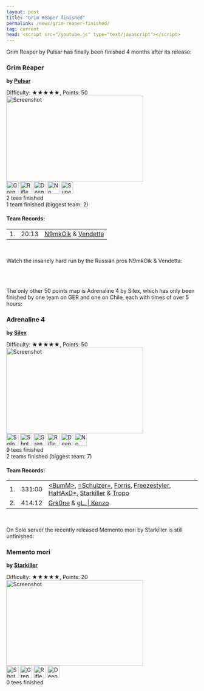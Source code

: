 ```yaml
---
layout: post
title: "Grim Reaper finished"
permalink: /news/grim-reaper-finished/
tag: current
head: <script src="/youtube.js" type="text/javascript"></script>
---
```


Grim Reaper by Pulsar has finally been finished 4 months after its release:
<br/>

<div class="block2 info" id="map-Grim_Reaper"><h3 class="inline"><span title="650x750">Grim Reaper</span></h3><p class="inline"><strong>by <a href="/mappers/Pulsar/">Pulsar</a></strong><br/></p><p>Difficulty: ★★★★★, Points: 50<br/><a href="/maps/?map=Grim+Reaper"><img class="screenshot" alt="Screenshot" src="/ranks/maps/Grim_Reaper.png" width="360" height="225" /></a><br/><span title="Grenade"><img alt="Grenade" src="/tiles/WEAPON_GRENADE.png" width="32" height="32"/></span> <span title="Rifle"><img alt="Rifle" src="/tiles/WEAPON_RIFLE.png" width="32" height="32"/></span> <span title="Deep Freeze"><img alt="Deep Freeze" src="/tiles/DFREEZE.png" width="32" height="32"/></span> <span title="No Hit"><img alt="No Hit" src="/tiles/HIT_START.png" width="32" height="32"/></span> <span title="Super Jumps"><img alt="Super Jumps" src="/tiles/SUPER_START.png" width="32" height="32"/></span> <br/><span title="">2 tees finished</span><br/>1 team finished (biggest team: 2)</p></div>
<div class="block2 teamrecords"><h4>Team Records:</h4>
<table class="tight">
  <tr title="20:13.94, 2019-03-08 12:14"><td class="rank">1.</td><td class="time">20:13</td><td><a href="/players/N9mkOik/">N9mkOik</a> &amp; <a href="/players/Vendetta/">Vendetta</a></td></tr>
</table>
</div>
<br/>

Watch the insanely hard run by the Russian pros N9mkOik & Vendetta:
<br/>

<div class="startvideo"><div class="video-container">
  <div class="ytplayer" data-id="4D0fA1EHrI8"></div>
</div></div>
<br/>
<br/>

The only other 50 points map is Adrenaline 4 by Silex, which has only been
finished by one team on GER and one on Chile, each with times of over 5 hours:
<br/>

<div class="block2 info" id="map-Adrenaline_4"><h3 class="inline"><span title="900x750">Adrenaline 4</span></h3><p class="inline"><strong>by <a href="/mappers/Silex/">Silex</a></strong><br/></p><p>Difficulty: ★★★★★, Points: 50<br/><a href="/maps/?map=Adrenaline+4"><img class="screenshot" alt="Screenshot" src="/ranks/maps/Adrenaline_4.png" width="360" height="225" /></a><br/><span title="Solo"><img alt="Solo" src="/tiles/SOLO_START.png" width="32" height="32"/></span> <span title="Shotgun"><img alt="Shotgun" src="/tiles/WEAPON_SHOTGUN.png" width="32" height="32"/></span> <span title="Grenade"><img alt="Grenade" src="/tiles/WEAPON_GRENADE.png" width="32" height="32"/></span> <span title="Rifle"><img alt="Rifle" src="/tiles/WEAPON_RIFLE.png" width="32" height="32"/></span> <span title="Deep Freeze"><img alt="Deep Freeze" src="/tiles/DFREEZE.png" width="32" height="32"/></span> <span title="No Hit"><img alt="No Hit" src="/tiles/HIT_START.png" width="32" height="32"/></span> <br/><span title="">9 tees finished</span><br/>2 teams finished (biggest team: 7)</p></div>
<div class="block2 teamrecords"><h4>Team Records:</h4>
<table class="tight">
  <tr title="331:00.00, 2017-09-03 00:16"><td class="rank">1.</td><td class="time">331:00</td><td><a href="/players/-60-B-181-mM-62-/">&lt;BµmM&gt;</a>, <a href="/players/-61-Schulzer-61-/">=Schulzer=</a>, <a href="/players/Forris/">Forris</a>, <a href="/players/Freezestyler/">Freezestyler</a>, <a href="/players/HaHAxD-42-/">HaHAxD*</a>, <a href="/players/Starkiller/">Starkiller</a> &amp; <a href="/players/Tropo/">Tropo</a></td></tr>
  <tr title="414:12.50, 2018-02-11 18:49"><td class="rank">2.</td><td class="time">414:12</td><td><a href="/players/Grk0ne/">Grk0ne</a> &amp; <a href="/players/gL-46--32--124--32-Kenzo/">gL. | Kenzo</a></td></tr>
</table>
</div>
</div>
<br/>

On Solo server the recently released Memento mori by Starkiller is still unfinished:
<br/>

<div class="block2 info" id="map-Memento_mori"><h3 class="inline"><span title="1500x405">Memento mori</span></h3><p class="inline"><strong>by <a href="/mappers/Starkiller/">Starkiller</a></strong><br/></p><p>Difficulty: ★★★★★, Points: 20<br/><a href="/maps/?map=Memento+mori"><img class="screenshot" alt="Screenshot" src="/ranks/maps/Memento_mori.png" width="360" height="225" /></a><br/><span title="Shotgun"><img alt="Shotgun" src="/tiles/WEAPON_SHOTGUN.png" width="32" height="32"/></span> <span title="Grenade"><img alt="Grenade" src="/tiles/WEAPON_GRENADE.png" width="32" height="32"/></span> <span title="Rifle"><img alt="Rifle" src="/tiles/WEAPON_RIFLE.png" width="32" height="32"/></span> <span title="Deep Freeze"><img alt="Deep Freeze" src="/tiles/DFREEZE.png" width="32" height="32"/></span> <br/><span title="">0 tees finished</span></p></div>
<br/>
